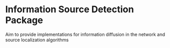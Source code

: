# Information Source Detection Package
Aim to provide implementations for information diffusion in the network and source localization algorithms

